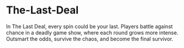 # The-Last-Deal
In The Last Deal, every spin could be your last. Players battle against chance in a deadly game show, where each round grows more intense. Outsmart the odds, survive the chaos, and become the final survivor.
